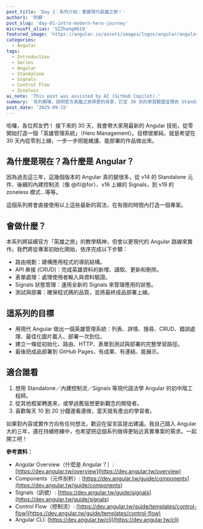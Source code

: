 ```yaml
---
post_title: 'Day 1｜系列介紹：重建現代英雄之旅！'
author1: '阿蘇'
post_slug: 'day-01-intro-modern-hero-journey'
microsoft_alias: 'SZZhang0619'
featured_image: 'https://angular.io/assets/images/logos/angular/angular.svg'
categories:
  - Angular
tags:
  - Introduction
  - Series
  - Angular
  - Standalone
  - Signals
  - Control Flow
  - Zoneless
ai_note: 'This post was assisted by AI (GitHub Copilot).'
summary: '系列開場，說明官方英雄之旅停更的背景，訂定 30 天的學習範圍並預告 Standalone、Signals、Zoneless 等現代技術。'
post_date: '2025-09-15'
---
```


哈囉，各位邦友們！
接下來的 30 天，我會帶大家用最新的 Angular 技術，從零開始打造一個「英雄管理系統」（Hero Management）。目標很單純，就是希望在 30 天內從零到上線，一步一步把能維護、能部署的作品做出來。

## 為什麼是現在？為什麼是 Angular？
因為過去這三年，這幾個版本的 Angular 真的變很多，從 v14 的 Standalone 元件、後續的內建控制流（像 @if/@for）、v16 上線的 Signals，到 v19 的 zoneless 模式...等等。

這個系列將會直接使用以上這些最新的寫法，在有限的時間內打造一個專案。

## 會做什麼？
本系列將延續官方「英雄之旅」的教學精神，但會以更現代的 Angular 路線來實作。我們將從專案初始化開始，依序完成以下步驟：
- 路由規劃：建構應用程式的導航結構。
- API 串接 (CRUD)：完成英雄資料的新增、讀取、更新和刪除。
- 表單處理：處理使用者輸入與資料驗證。
- Signals 狀態管理：運用全新的 Signals 來管理應用的狀態。
- 測試與部署：確保程式碼的品質，並將最終成品部署上線。
 
## 這系列的目標
- 用現代 Angular 做出一個英雄管理系統：列表、詳情、搜尋、CRUD、錯誤處理、最佳化圖片載入、部署一次到位。
- 建立一條從初始化、路由、HTTP、表單到測試與部署的完整學習路徑。
- 最後把成品部署到 GitHub Pages，有成果、有連結、能展示。

## 適合誰看
1. 想用 Standalone／內建控制流／Signals 等現代語法學 Angular 的初中階工程師。
2. 從其他框架轉進來，或學過舊版想更新觀念的開發者。
3. 喜歡每天 10 到 20 分鐘邊看邊做，當天就有產出的學習者。

如果對內容或實作方向有任何想法，歡迎在留言區提出建議。我自己踏入 Angular 大約三年，還在持續修練中，也希望把這個系列做得更貼近真實專案的需求。一起開工吧！

**參考資料：**
- Angular Overview（什麼是 Angular？）: 
  [https://dev.angular.tw/overview](https://dev.angular.tw/overview)
- Components（元件剖析）: 
  [https://dev.angular.tw/guide/components](https://dev.angular.tw/guide/components)
- Signals（訊號）: 
  [https://dev.angular.tw/guide/signals](https://dev.angular.tw/guide/signals)
- Control Flow（控制流）: 
  [https://dev.angular.tw/guide/templates/control-flow](https://dev.angular.tw/guide/templates/control-flow)
- Angular CLI: 
  [https://dev.angular.tw/cli](https://dev.angular.tw/cli)
